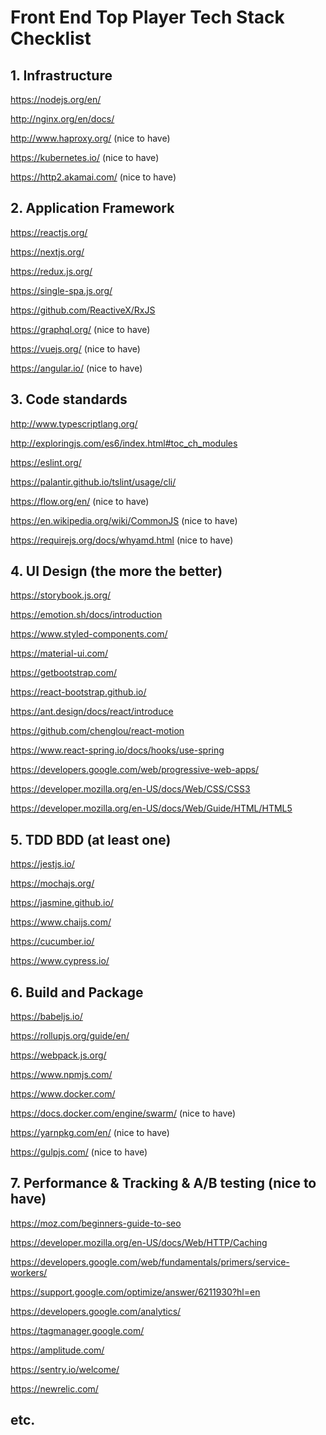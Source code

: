 # Front End Top Player Tech Stack Checklist

## 1. Infrastructure

https://nodejs.org/en/

http://nginx.org/en/docs/

http://www.haproxy.org/ (nice to have)

https://kubernetes.io/ (nice to have)

https://http2.akamai.com/ (nice to have)

## 2. Application Framework

https://reactjs.org/

https://nextjs.org/

https://redux.js.org/

https://single-spa.js.org/

https://github.com/ReactiveX/RxJS

https://graphql.org/ (nice to have)

https://vuejs.org/ (nice to have)

https://angular.io/ (nice to have)

## 3. Code standards

http://www.typescriptlang.org/

http://exploringjs.com/es6/index.html#toc_ch_modules

https://eslint.org/

https://palantir.github.io/tslint/usage/cli/

https://flow.org/en/ (nice to have)

https://en.wikipedia.org/wiki/CommonJS (nice to have)

https://requirejs.org/docs/whyamd.html (nice to have)

## 4. UI Design (the more the better)

https://storybook.js.org/

https://emotion.sh/docs/introduction

https://www.styled-components.com/

https://material-ui.com/

https://getbootstrap.com/

https://react-bootstrap.github.io/

https://ant.design/docs/react/introduce

https://github.com/chenglou/react-motion

https://www.react-spring.io/docs/hooks/use-spring

https://developers.google.com/web/progressive-web-apps/

https://developer.mozilla.org/en-US/docs/Web/CSS/CSS3

https://developer.mozilla.org/en-US/docs/Web/Guide/HTML/HTML5

## 5. TDD BDD (at least one)

https://jestjs.io/

https://mochajs.org/

https://jasmine.github.io/

https://www.chaijs.com/

https://cucumber.io/

https://www.cypress.io/

## 6. Build and Package

https://babeljs.io/

https://rollupjs.org/guide/en/

https://webpack.js.org/

https://www.npmjs.com/

https://www.docker.com/

https://docs.docker.com/engine/swarm/ (nice to have)

https://yarnpkg.com/en/ (nice to have)

https://gulpjs.com/ (nice to have)

## 7. Performance & Tracking & A/B testing (nice to have)

https://moz.com/beginners-guide-to-seo

https://developer.mozilla.org/en-US/docs/Web/HTTP/Caching

https://developers.google.com/web/fundamentals/primers/service-workers/

https://support.google.com/optimize/answer/6211930?hl=en

https://developers.google.com/analytics/

https://tagmanager.google.com/

https://amplitude.com/

https://sentry.io/welcome/

https://newrelic.com/

## etc.
